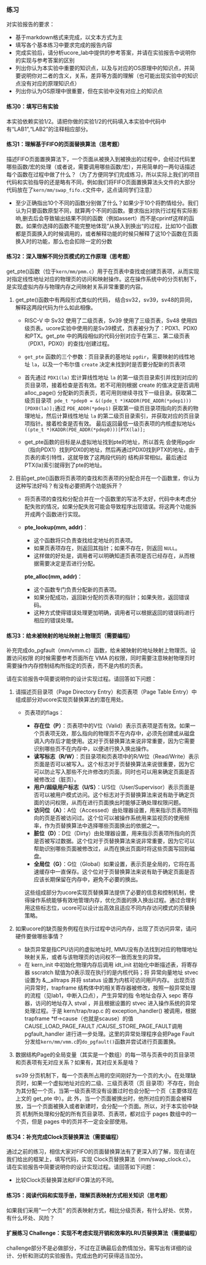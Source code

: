 ### 练习

对实验报告的要求：
 - 基于markdown格式来完成，以文本方式为主
 - 填写各个基本练习中要求完成的报告内容
 - 完成实验后，请分析ucore_lab中提供的参考答案，并请在实验报告中说明你的实现与参考答案的区别
 - 列出你认为本实验中重要的知识点，以及与对应的OS原理中的知识点，并简要说明你对二者的含义，关系，差异等方面的理解（也可能出现实验中的知识点没有对应的原理知识点）
 - 列出你认为OS原理中很重要，但在实验中没有对应上的知识点
 
#### 练习0：填写已有实验
本实验依赖实验1/2。请把你做的实验1/2的代码填入本实验中代码中有“LAB1”,“LAB2”的注释相应部分。

#### 练习1：理解基于FIFO的页面替换算法（思考题）
描述FIFO页面置换算法下，一个页面从被换入到被换出的过程中，会经过代码里哪些函数/宏的处理（或者说，需要调用哪些函数/宏），并用简单的一两句话描述每个函数在过程中做了什么？（为了方便同学们完成练习，所以实际上我们的项目代码和实验指导的还是略有不同，例如我们将FIFO页面置换算法头文件的大部分代码放在了`kern/mm/swap_fifo.c`文件中，这点请同学们注意）
 - 至少正确指出10个不同的函数分别做了什么？如果少于10个将酌情给分。我们认为只要函数原型不同，就算两个不同的函数。要求指出对执行过程有实际影响,删去后会导致输出结果不同的函数（例如assert）而不是cprintf这样的函数。如果你选择的函数不能完整地体现”从换入到换出“的过程，比如10个函数都是页面换入的时候调用的，或者解释功能的时候只解释了这10个函数在页面换入时的功能，那么也会扣除一定的分数

#### 练习2：深入理解不同分页模式的工作原理（思考题）
get_pte()函数（位于`kern/mm/pmm.c`）用于在页表中查找或创建页表项，从而实现对指定线性地址对应的物理页的访问和映射操作。这在操作系统中的分页机制下，是实现虚拟内存与物理内存之间映射关系非常重要的内容。

1. get_pte()函数中有两段形式类似的代码， 结合sv32，sv39，sv48的异同，解释这两段代码为什么如此相像。

    - RISC-V 中 Sv32 使⽤了⼆级⻚表，Sv39 使⽤了三级⻚表，Sv48 使⽤四级⻚表。ucore实验中使⽤的是Sv39模式，⻚表被分为了：PDX1、PDX0和PTX。get_pte 中的两段相似的代码分别对应于在第三、第⼆级⻚表（PDX1，PDX0）的查找/创建过程。

    -  `get_pte` 函数的三个参数：页目录表的基地址 `pgdir`，需要映射的线性地址 `la`，以及一个布尔值 `create` 决定未找到时是否要分配新的页表项

    - ⾸先通过 `PDX1(la)` 宏计算线性地址 `la` 的第一级页目录索引并找到对应的页目录项，接着检查是否有效。若不可⽤则根据 create 的值决定是否调⽤ alloc_page() 分配新的页表页，若可⽤则继续寻找下⼀级⽬录。获取第二级页目录项` pde_t *pdep0 = &((pde_t *)KADDR(PDE_ADDR(*pdep1)))[PDX0(la)];`通过 `PDE_ADDR(*pdep1)` 获取第一级页目录项指向的页表的物理地址，然后计算线性地址 `la` 的第二级页目录索引，并获取对应的页目录项指针。接着检查是否有效。 最后返回最低一级页表项的内核虚拟地址`&((pte_t *)KADDR(PDE_ADDR(*pdep0)))[PTX(la)];`

    - get_pte函数的⽬标是从虚拟地址找到pte的地址，所以⾸先 会使⽤pgdir（指向PDX1）找到PDX0的地址，然后再通过PDX0找到PTX的地址，由于⻚表的索引特性，这就导致了这两段代码的 结构⾮常相似。最后通过PTX(la)索引就得到了pte的地址。

2. 目前get_pte()函数将页表项的查找和页表项的分配合并在一个函数里，你认为这种写法好吗？有没有必要把两个功能拆开？

   - 将页表项的查找和分配合并在一个函数里的写法不太好，代码中未考虑分配失败的情况，如果分配失败可能会导致程序出现错误。将这两个功能拆开成两个函数进行实现。

   - **pte_lookup(mm, addr)**：

     - 这个函数将只负责查找给定地址的页表项。
     - 如果页表项存在，则返回其指针；如果不存在，则返回 `NULL`。
     - 这样做的好处是，调用者可以明确知道页表项是否已经存在，从而根据需要决定是否进行分配。

     **pte_alloc(mm, addr)**：

     - 这个函数专门负责分配新的页表项。
     - 如果分配成功，返回新分配的页表项的指针；如果失败，返回错误码。
     - 这种方式使得错误处理更加明确，调用者可以根据返回的错误码进行相应的错误处理。



#### 练习3：给未被映射的地址映射上物理页（需要编程）
补充完成do_pgfault（mm/vmm.c）函数，给未被映射的地址映射上物理页。设置访问权限 的时候需要参考页面所在 VMA 的权限，同时需要注意映射物理页时需要操作内存控制结构所指定的页表，而不是内核的页表。

请在实验报告中简要说明你的设计实现过程。请回答如下问题：

1. 请描述页目录项（Page Directory Entry）和页表项（Page Table Entry）中组成部分对ucore实现页替换算法的潜在用处。

   - 页表项的flags：

     - **存在位（P）**：页表项中的V位（Valid）表示页表项是否有效。如果一个页表项无效，那么指向的物理页不在内存中，必须先创建或从磁盘调入内存后才能使用。这对于页替换算法来说非常重要，因为它需要识别哪些页不在内存中，以便进行换入换出操作。
     - **读写标志（R/W）**：页目录项和页表项中的R/W位（Read/Write）表示页面是否可以被写入。这个标志对于页替换算法来说很重要，因为它可以防止写入那些不允许修改的页面，同时也可以用来确定页面是否被修改过（脏页）。
     - **用户/超级用户标志（U/S）**：U/S位（User/Supervisor）表示页面是否可以被用户模式访问。这个标志对于页替换算法来说有助于确定页面的访问权限，从而在进行页面换出时能够正确处理权限问题。
     - **访问位（A）**：A位（Accessed）由处理器设置，用来指示页表项所指向的页是否被访问过。这个位可以被操作系统用来监视页的使用频率，作为页替换算法中选择哪些页面换出的依据之一。
     - **脏位（D）**：D位（Dirty）由处理器设置，用来指示页表项所指向的页是否被写过数据。这个位对于页替换算法来说非常重要，因为它可以帮助识别哪些页面被修改过，从而在换出页面时将这些页面写回到磁盘。
     - **全局位（G）**：G位（Global）如果设置，表示页是全局的，它将在高速缓存中一直保存。这个位对于页替换算法来说有助于确定页面是否应该长期保留在内存中，避免不必要的换出。

     这些组成部分为ucore实现页替换算法提供了必要的信息和控制机制，使得操作系统能够有效地管理内存，优化页面的换入换出过程。通过合理利用这些标志位，ucore可以设计出高效且适应不同内存访问模式的页替换策略。

2. 如果ucore的缺页服务例程在执行过程中访问内存，出现了页访问异常，请问硬件要做哪些事情？
   - 缺⻚异常是指CPU访问的虚拟地址时, MMU没有办法找到对应的物理地址映射关系，或者与该物理⻚的访问权不⼀致⽽发⽣的异常。
   - 在 kern_init 中初始化物理内存后调⽤ idt_init 初始化中断描述表，将寄存器 sscratch 赋值为0表⽰现在执⾏的是内核代码；将 异常向量地址 stvec 设置为 &__alltraps 并将 sstatus 设置为内核可访问⽤⼾内存。 出现⻚访问异常时，trapframe 结构体中的相关寄存器被修改，按照⼀般异常处理的流程（⻅lab1，中断⼊⼝点），产⽣异常的指 令地址会存⼊ sepc 寄存器，访问的地址存⼊ stval ，并且根据设置的 stvec 进⼊操作系统的异常处理过程。于是 kern/trap/trap.c 的 exception_handler() 被调⽤，根据 trapframe *tf->cause（也就是scause）的值 CAUSE_LOAD_PAGE_FAULT /CAUSE_STORE_PAGE_FAULT调⽤ pgfault_handler 进⾏进⼀步处理。这里的异常处理程序会把Page Fault分发给`kern/mm/vmm.c`的`do_pgfault()`函数并尝试进行页面置换。

3. 数据结构Page的全局变量（其实是一个数组）的每一项与页表中的页目录项和页表项有无对应关系？如果有，其对应关系是啥？

   sv39 分⻚机制下，每⼀个⻚表所占⽤的空间刚好为⼀个⻚的⼤⼩。在处理缺⻚时，如果⼀个虚拟地址对应的⼆级、三级⻚表项（⻚ ⽬录项）不存在，则会为其分配⼀个⻚，当第⼀级⻚表项没有设置过时也会分配⼀个⻚（主要体现在上⽂的 get_pte 中）。此 外，当⼀个⻚⾯被换出时，他所对应的⻚⾯会被释放，当⼀个⻚⾯被换⼊或者新建时，会分配⼀个⻚⾯。所以，对于本实验中缺⻚ 机制所处理和分配的所有⻚⽬录项、⻚表项，都对应于 pages 数组中的⼀个⻚，但是 pages 中的⻚并不⼀定会全部使⽤。

#### 练习4：补充完成Clock页替换算法（需要编程）
通过之前的练习，相信大家对FIFO的页面替换算法有了更深入的了解，现在请在我们给出的框架上，填写代码，实现 Clock页替换算法（mm/swap_clock.c）。
请在实验报告中简要说明你的设计实现过程。请回答如下问题：
 - 比较Clock页替换算法和FIFO算法的不同。

#### 练习5：阅读代码和实现手册，理解页表映射方式相关知识（思考题）
如果我们采用”一个大页“ 的页表映射方式，相比分级页表，有什么好处、优势，有什么坏处、风险？

#### 扩展练习 Challenge：实现不考虑实现开销和效率的LRU页替换算法（需要编程）
challenge部分不是必做部分，不过在正确最后会酌情加分。需写出有详细的设计、分析和测试的实验报告。完成出色的可获得适当加分。



